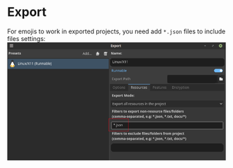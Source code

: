 # Export

For emojis to work in exported projects, you need add `*.json` files to include files settings:
![include files settings][export-screenshot]

[export-screenshot]:assets/export.png